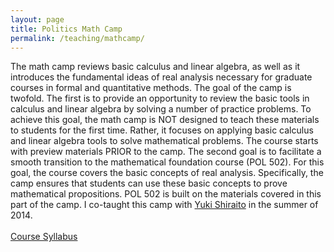 ```yaml
---
layout: page
title: Politics Math Camp
permalink: /teaching/mathcamp/
---
```

The math camp reviews basic calculus and linear algebra, as well as it
introduces the fundamental ideas of real analysis necessary for
graduate courses in formal and quantitative methods.
The goal of the camp is twofold. The first is to provide an
opportunity to review the basic tools in calculus and linear algebra
by solving a number of practice problems. To achieve this goal, the
math camp is NOT designed to teach these materials to students for the
first time. Rather, it focuses on applying basic calculus and
linear algebra tools to solve mathematical problems. The course starts
with preview materials PRIOR to the camp. The second
goal is to facilitate a smooth transition to the mathematical
foundation course (POL 502). For this goal, the course covers the basic
concepts of real analysis. Specifically, the camp ensures that
students can use these basic concepts to prove mathematical
propositions. POL 502 is built on the materials covered in this
part of the camp. I co-taught this camp with [Yuki Shiraito](http://scholar.princeton.edu/shiraito) in the
summer of 2014.
<br>
<br>
<span style="color: blue"> [Course Syllabus](https://www.dropbox.com/s/km8z9z55vnpl90m/mathcampsyllabus.pdf) </span>

